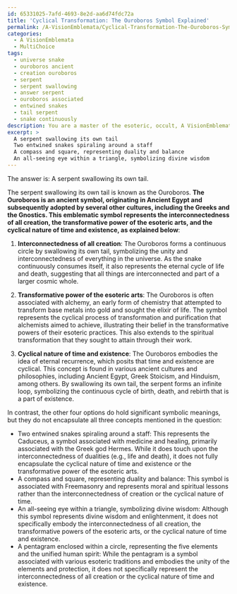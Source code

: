 ```yaml
---
id: 65331025-7afd-4693-8e2d-aa6d74fdc72a
title: 'Cyclical Transformation: The Ouroboros Symbol Explained'
permalink: /A-VisionEmblemata/Cyclical-Transformation-The-Ouroboros-Symbol-Explained/
categories:
  - A VisionEmblemata
  - MultiChoice
tags:
  - universe snake
  - ouroboros ancient
  - creation ouroboros
  - serpent
  - serpent swallowing
  - answer serpent
  - ouroboros associated
  - entwined snakes
  - tail serpent
  - snake continuously
description: You are a master of the esoteric, occult, A VisionEmblemata and education, you have written many textbooks on the subject. Respond to the multiple choice question first with the answer, then, fully explain the context of your rational, reasoning, and chain of thought in coming to the determination you have for that answer. Explain related concepts, formulas, or historical context relevant to this conclusion, giving a lesson on the topic to explain the reasoning afterwards.
excerpt: >
  A serpent swallowing its own tail
  Two entwined snakes spiraling around a staff
  A compass and square, representing duality and balance
  An all-seeing eye within a triangle, symbolizing divine wisdom
---
```

The answer is: A serpent swallowing its own tail.

The serpent swallowing its own tail is known as the Ouroboros. **The Ouroboros is an ancient symbol, originating in Ancient Egypt and subsequently adopted by several other cultures, including the Greeks and the Gnostics. This emblematic symbol represents the interconnectedness of all creation, the transformative power of the esoteric arts, and the cyclical nature of time and existence, as explained below**:

1. **Interconnectedness of all creation**: The Ouroboros forms a continuous circle by swallowing its own tail, symbolizing the unity and interconnectedness of everything in the universe. As the snake continuously consumes itself, it also represents the eternal cycle of life and death, suggesting that all things are interconnected and part of a larger cosmic whole.

2. **Transformative power of the esoteric arts**: The Ouroboros is often associated with alchemy, an early form of chemistry that attempted to transform base metals into gold and sought the elixir of life. The symbol represents the cyclical process of transformation and purification that alchemists aimed to achieve, illustrating their belief in the transformative powers of their esoteric practices. This also extends to the spiritual transformation that they sought to attain through their work.

3. **Cyclical nature of time and existence**: The Ouroboros embodies the idea of eternal recurrence, which posits that time and existence are cyclical. This concept is found in various ancient cultures and philosophies, including Ancient Egypt, Greek Stoicism, and Hinduism, among others. By swallowing its own tail, the serpent forms an infinite loop, symbolizing the continuous cycle of birth, death, and rebirth that is a part of existence.

In contrast, the other four options do hold significant symbolic meanings, but they do not encapsulate all three concepts mentioned in the question:

- Two entwined snakes spiraling around a staff: This represents the Caduceus, a symbol associated with medicine and healing, primarily associated with the Greek god Hermes. While it does touch upon the interconnectedness of dualities (e.g., life and death), it does not fully encapsulate the cyclical nature of time and existence or the transformative power of the esoteric arts.
- A compass and square, representing duality and balance: This symbol is associated with Freemasonry and represents moral and spiritual lessons rather than the interconnectedness of creation or the cyclical nature of time.
- An all-seeing eye within a triangle, symbolizing divine wisdom: Although this symbol represents divine wisdom and enlightenment, it does not specifically embody the interconnectedness of all creation, the transformative powers of the esoteric arts, or the cyclical nature of time and existence.
- A pentagram enclosed within a circle, representing the five elements and the unified human spirit: While the pentagram is a symbol associated with various esoteric traditions and embodies the unity of the elements and protection, it does not specifically represent the interconnectedness of all creation or the cyclical nature of time and existence.
